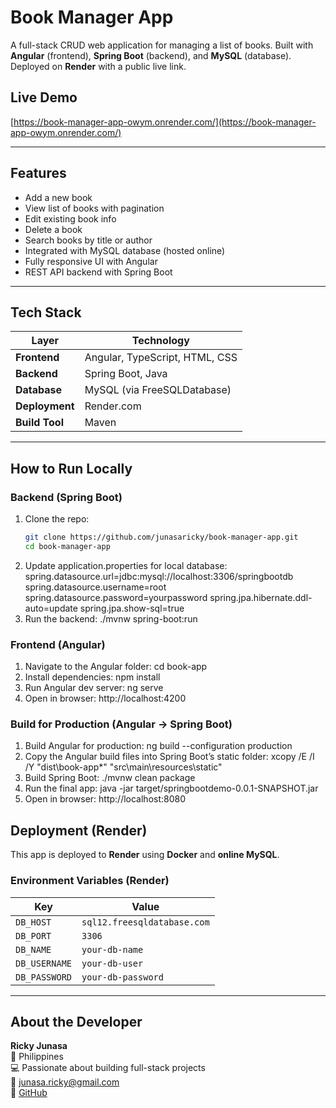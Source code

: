 #  Book Manager App

A full-stack CRUD web application for managing a list of books. Built with **Angular** (frontend), **Spring Boot** (backend), and **MySQL** (database). Deployed on **Render** with a public live link.

##  Live Demo

 [https://book-manager-app-owym.onrender.com/](https://book-manager-app-owym.onrender.com/)

---

##  Features

 - Add a new book  
 - View list of books with pagination  
 - Edit existing book info  
 - Delete a book  
 - Search books by title or author  
 - Integrated with MySQL database (hosted online)  
 - Fully responsive UI with Angular  
 - REST API backend with Spring Boot  

---

##  Tech Stack

| Layer         | Technology             |
|---------------|------------------------|
| **Frontend**  | Angular, TypeScript, HTML, CSS |
| **Backend**   | Spring Boot, Java      |
| **Database**  | MySQL (via FreeSQLDatabase) |
| **Deployment**| Render.com             |
| **Build Tool**| Maven                  |

---

##  How to Run Locally

###  Backend (Spring Boot)
1. Clone the repo:
    ```bash
    git clone https://github.com/junasaricky/book-manager-app.git
    cd book-manager-app
2. Update application.properties for local database:
    spring.datasource.url=jdbc:mysql://localhost:3306/springbootdb
    spring.datasource.username=root
    spring.datasource.password=yourpassword
    spring.jpa.hibernate.ddl-auto=update
    spring.jpa.show-sql=true
3. Run the backend:
    ./mvnw spring-boot:run

###  Frontend (Angular)
1. Navigate to the Angular folder:
    cd book-app
2. Install dependencies:
    npm install
3. Run Angular dev server:
    ng serve
4. Open in browser:
    http://localhost:4200

###  Build for Production (Angular → Spring Boot)
1. Build Angular for production:
    ng build --configuration production
2. Copy the Angular build files into Spring Boot’s static folder:
    xcopy /E /I /Y "dist\book-app\*" "src\main\resources\static\"
3. Build Spring Boot:
    ./mvnw clean package
4. Run the final app:
    java -jar target/springbootdemo-0.0.1-SNAPSHOT.jar
5. Open in browser:
    http://localhost:8080
    
##  Deployment (Render)

This app is deployed to **Render** using **Docker** and **online MySQL**.

###  Environment Variables (Render)

| Key           | Value                        |
|---------------|------------------------------|
| `DB_HOST`     | `sql12.freesqldatabase.com`  |
| `DB_PORT`     | `3306`                       |
| `DB_NAME`     | `your-db-name`               |
| `DB_USERNAME` | `your-db-user`               |
| `DB_PASSWORD` | `your-db-password`           |

---

##  About the Developer

**Ricky Junasa**  
📍 Philippines  
💻 Passionate about building full-stack projects  
📧 [junasa.ricky@gmail.com](mailto:junasa.ricky@gmail.com)  
🔗 [GitHub](https://github.com/junasaricky)

